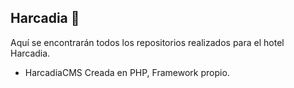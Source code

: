 ## Harcadia 🐼

Aquí se encontrarán todos los repositorios realizados para el hotel Harcadia.
- HarcadiaCMS Creada en PHP, Framework propio.

